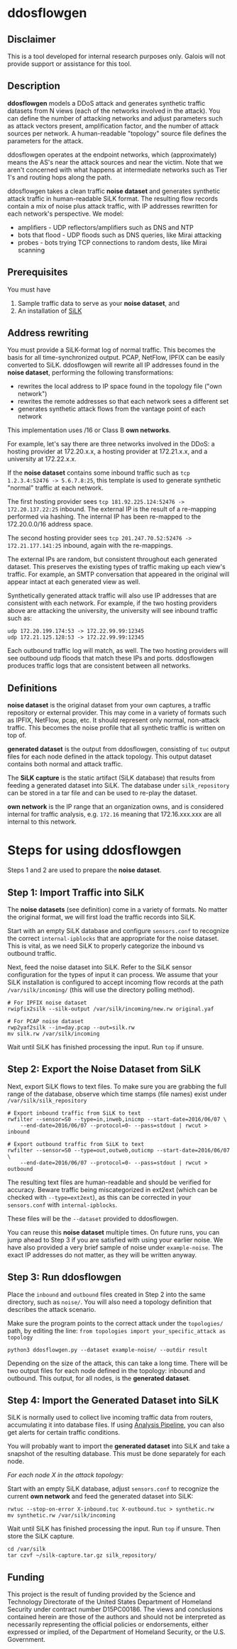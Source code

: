 # ddosflowgen

## Disclaimer

This is a tool developed for internal research purposes only. Galois will not
provide support or assistance for this tool.

## Description

**ddosflowgen** models a DDoS attack and generates synthetic traffic datasets
from N views (each of the networks involved in the attack). You can define the
number of attacking networks and adjust parameters such as attack vectors
present, amplification factor, and the number of attack sources per network.
A human-readable "topology" source file defines the parameters for the attack.

ddosflowgen operates at the endpoint networks, which (approximately)
means the AS's near the attack sources and near the victim. Note that we aren't
concerned with what happens at intermediate networks such as Tier 1's and
routing hops along the path.

ddosflowgen takes a clean traffic **noise dataset** and generates synthetic
attack traffic in human-readable SiLK format. The resulting flow records
contain a mix of noise plus attack traffic, with IP addresses rewritten for
each network's perspective. We model:

* amplifiers - UDP reflectors/amplifiers such as DNS and NTP
* bots that flood - UDP floods such as DNS queries, like Mirai attacking
* probes - bots trying TCP connections to random dests, like Mirai scanning

## Prerequisites

You must have

1. Sample traffic data to serve as your **noise dataset**, and
2. An installation of [SiLK](https://tools.netsa.cert.org/silk/)

## Address rewriting

You must provide a SiLK-format log of normal traffic. This becomes the basis
for all time-synchronized output. PCAP, NetFlow, IPFIX can be easily converted
to SiLK. ddosflowgen will rewrite all IP addresses found in the
**noise dataset**, performing the following transformations:

* rewrites the local address to IP space found in the topology file ("own network")
* rewrites the remote addresses so that each network sees a different set
* generates synthetic attack flows from the vantage point of each network

This implementation uses /16 or Class B **own networks**.

For example, let's say there are three networks involved in the DDoS: a hosting
provider at 172.20.x.x, a hosting provider at 172.21.x.x, and a university at
172.22.x.x.

If the **noise dataset** contains some inbound traffic such as
`tcp 1.2.3.4:52476 -> 5.6.7.8:25`, this template is used to generate synthetic
"normal" traffic at each network.

The first hosting provider sees `tcp 181.92.225.124:52476 -> 172.20.137.22:25`
inbound. The external IP is the result of a re-mapping performed via hashing.
The internal IP has been re-mapped to the 172.20.0.0/16 address space.

The second hosting provider sees `tcp 201.247.70.52:52476 -> 172.21.177.141:25`
inbound, again with the re-mappings.

The external IPs are random, but consistent throughout each generated dataset.
This preserves the existing types of traffic making up each view's traffic.
For example, an SMTP conversation that appeared in the original will appear
intact at each generated view as well.

Synthetically generated attack traffic will also use IP addresses that are
consistent with each network. For example, if the two hosting providers above
are attacking the university, the university will see inbound traffic such as:
```
udp 172.20.199.174:53 -> 172.22.99.99:12345
udp 172.21.125.128:53 -> 172.22.99.99:12345
```

Each outbound traffic log will match, as well. The two hosting providers will
see outbound udp floods that match these IPs and ports. ddosflowgen produces
traffic logs that are consistent between all networks.

## Definitions

**noise dataset** is the original dataset from your own captures, a
traffic repository or external provider. This may come in a variety
of formats such as IPFIX, NetFlow, pcap, etc. It should represent only
normal, non-attack traffic. This becomes the noise profile that all
synthetic traffic is written on top of.

**generated dataset** is the output from ddosflowgen, consisting of `tuc`
output files for each node defined in the attack topology. This output dataset
contains both normal and attack traffic.

The **SiLK capture** is the static artifact (SiLK database) that results
from feeding a generated dataset into SiLK. The database under `silk_repository`
can be stored in a tar file and can be used to re-play the dataset.

**own network** is the IP range that an organization owns, and is considered
internal for traffic analysis, e.g. `172.16` meaning that 172.16.xxx.xxx
are all internal to this network.

# Steps for using ddosflowgen

Steps 1 and 2 are used to prepare the **noise dataset**.

## Step 1: Import Traffic into SiLK

The **noise datasets** (see definition) come in a variety of formats. No matter
the original format, we will first load the traffic records into SiLK.

Start with an empty SiLK database and configure `sensors.conf` to
recognize the correct `internal-ipblocks` that are appropriate for the
noise dataset. This is vital, as we need SiLK to properly categorize
the inbound vs outbound traffic.

Next, feed the noise dataset into SiLK. Refer to the SiLK sensor
configuration for the types of input it can process. We assume that your
SiLK installation is configured to accept incoming flow records at the path
`/var/silk/incoming/` (this will use the directory polling method).

```
# For IPFIX noise dataset
rwipfix2silk --silk-output /var/silk/incoming/new.rw original.yaf

# For PCAP noise dataset
rwp2yaf2silk --in=day.pcap --out=silk.rw
mv silk.rw /var/silk/incoming
```

Wait until SiLK has finished processing the input. Run `top` if unsure.

## Step 2: Export the Noise Dataset from SiLK

Next, export SiLK flows to text files. To make sure you are grabbing the full
range of the database, observe which time stamps (file names) exist under
`/var/silk/silk_repository`

```
# Export inbound traffic from SiLK to text
rwfilter --sensor=S0 --type=in,inweb,inicmp --start-date=2016/06/07 \
	--end-date=2016/06/07 --protocol=0- --pass=stdout | rwcut > inbound

# Export outbound traffic from SiLK to text
rwfilter --sensor=S0 --type=out,outweb,outicmp --start-date=2016/06/07 \
	--end-date=2016/06/07 --protocol=0- --pass=stdout | rwcut > outbound
```

The resulting text files are human-readable and should be verified for
accuracy. Beware traffic being miscategorized in ext2ext (which can be
checked with `--type=ext2ext`), as this can be corrected in your `sensors.conf`
with `internal-ipblocks`.

These files will be the `--dataset` provided to ddosflowgen.

You can reuse this **noise dataset** multiple times. On future runs, you can
jump ahead to Step 3 if you are satisfied with using your earlier noise. We
have also provided a very brief sample of noise under `example-noise`.
The exact IP addresses do not matter, as they will be written anyway.

## Step 3: Run ddosflowgen

Place the `inbound` and `outbound` files created in Step 2 into the same
directory, such as `noise/`. You will also need a topology definition that
describes the attack scenario.

Make sure the program points to the correct attack under the `topologies/` path,
by editing the line: `from topologies import your_specific_attack as topology`

```
python3 ddosflowgen.py --dataset example-noise/ --outdir result
```

Depending on the size of the attack, this can take a long time. There will be
two output files for each node defined in the topology: inbound and outbound.
This output, for all nodes, is the **generated dataset**.

## Step 4: Import the Generated Dataset into SiLK

SiLK is normally used to collect live incoming traffic data from routers,
accumulating it into database files. If using
[Analysis Pipeline](https://tools.netsa.cert.org/analysis-pipeline/), you can
also get alerts for certain traffic conditions.

You will probably want to import the **generated dataset** into SiLK and take
a snapshot of the resulting database. This must be done separately for each
node.

*For each node X in the attack topology:*

Start with an empty SiLK database, adjust `sensors.conf` to recognize
the current **own network** and feed the generated dataset into SiLK:

```
rwtuc --stop-on-error X-inbound.tuc X-outbound.tuc > synthetic.rw
mv synthetic.rw /var/silk/incoming
```

Wait until SiLK has finished processing the input. Run `top` if unsure.
Then store the SiLK capture.

```
cd /var/silk
tar czvf ~/silk-capture.tar.gz silk_repository/
```

## Funding

This project is the result of funding provided by the Science and Technology Directorate
of the United States Department of Homeland Security under contract number D15PC00186.
The views and conclusions contained herein are those of the authors and should not be
interpreted as necessarily representing the official policies or endorsements, either
expressed or implied, of the Department of Homeland Security, or the U.S. Government.
